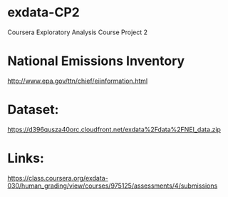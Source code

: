 # exdata-CP2
Coursera Exploratory Analysis Course Project 2


# National Emissions Inventory

http://www.epa.gov/ttn/chief/eiinformation.html


# Dataset:

https://d396qusza40orc.cloudfront.net/exdata%2Fdata%2FNEI_data.zip

# Links:

https://class.coursera.org/exdata-030/human_grading/view/courses/975125/assessments/4/submissions


